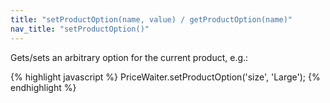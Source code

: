 ```yaml
---
title: "setProductOption(name, value) / getProductOption(name)"
nav_title: "setProductOption()"
---
```


Gets/sets an arbitrary option for the current product, e.g.:

{% highlight javascript %}
PriceWaiter.setProductOption('size', 'Large');
{% endhighlight %}
